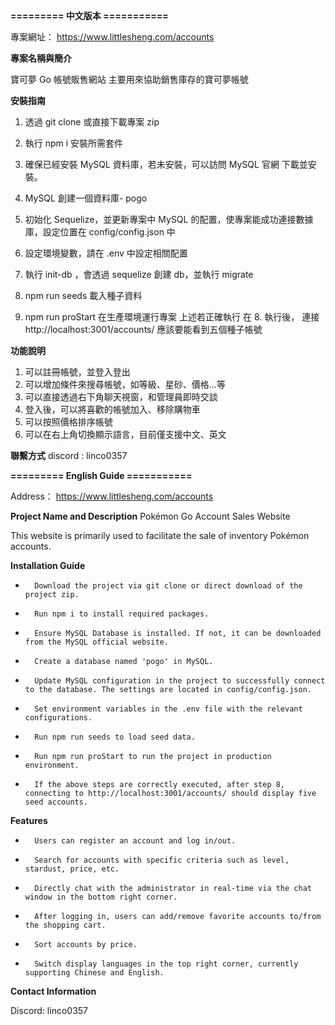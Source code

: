 ****========= 中文版本 ===========****

專案網址：
https://www.littlesheng.com/accounts

**專案名稱與簡介**

寶可夢 Go 帳號販售網站
主要用來協助銷售庫存的寶可夢帳號

**安裝指南**
1.  透過 git clone 或直接下載專案 zip
2.  執行 npm i 安裝所需套件
3.  確保已經安裝 MySQL 資料庫，若未安裝，可以訪問 MySQL 官網 下載並安裝。
4.  MySQL 創建一個資料庫- pogo
5.  初始化 Sequelize，並更新專案中 MySQL 的配置，使專案能成功連接數據庫，設定位置在 config/config.json 中
6.  設定環境變數，請在 .env 中設定相關配置

7.  執行 init-db ，會透過 sequelize 創建 db，並執行 migrate 
8.  npm run seeds 載入種子資料
9.  npm run proStart 在生產環境運行專案
上述若正確執行
在 8. 執行後， 連接 http://localhost:3001/accounts/
應該要能看到五個種子帳號

**功能說明**
1. 可以註冊帳號，並登入登出
2. 可以增加條件來搜尋帳號，如等級、星砂、價格...等
3. 可以直接透過右下角聊天視窗，和管理員即時交談
4. 登入後，可以將喜歡的帳號加入、移除購物車
5. 可以按照價格排序帳號
6. 可以在右上角切換顯示語言，目前僅支援中文、英文

**聯繫方式**
discord : linco0357



****========= English Guide ===========****

Address：
https://www.littlesheng.com/accounts

**Project Name and Description**
Pokémon Go Account Sales Website

This website is primarily used to facilitate the sale of inventory Pokémon accounts.


**Installation Guide**
* 		Download the project via git clone or direct download of the project zip.
* 		Run npm i to install required packages.
* 		Ensure MySQL Database is installed. If not, it can be downloaded from the MySQL official website.
* 		Create a database named 'pogo' in MySQL.
* 		Update MySQL configuration in the project to successfully connect to the database. The settings are located in config/config.json.
* 		Set environment variables in the .env file with the relevant configurations.
* 		Run npm run seeds to load seed data.
* 		Run npm run proStart to run the project in production environment.
* 		If the above steps are correctly executed, after step 8, connecting to http://localhost:3001/accounts/ should display five seed accounts.

**Features**
* 		Users can register an account and log in/out.
* 		Search for accounts with specific criteria such as level, stardust, price, etc.
* 		Directly chat with the administrator in real-time via the chat window in the bottom right corner.
* 		After logging in, users can add/remove favorite accounts to/from the shopping cart.
* 		Sort accounts by price.
* 		Switch display languages in the top right corner, currently supporting Chinese and English.

**Contact Information**

Discord: linco0357


